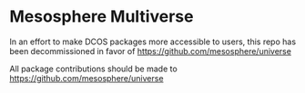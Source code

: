 # Mesosphere Multiverse

In an effort to make DCOS packages more accessible to users, this repo has been decommissioned in favor of https://github.com/mesosphere/universe

All package contributions should be made to https://github.com/mesosphere/universe


